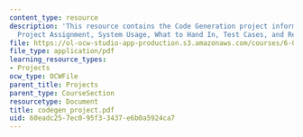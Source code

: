 ```yaml
---
content_type: resource
description: 'This resource contains the Code Generation project information. It includes:
  Project Assignment, System Usage, What to Hand In, Test Cases, and Related Handouts.'
file: https://ol-ocw-studio-app-production.s3.amazonaws.com/courses/6-035-computer-language-engineering-sma-5502-fall-2005/60eadc257ec095f33437e6b0a5924ca7_codegen_project.pdf
file_type: application/pdf
learning_resource_types:
- Projects
ocw_type: OCWFile
parent_title: Projects
parent_type: CourseSection
resourcetype: Document
title: codegen_project.pdf
uid: 60eadc25-7ec0-95f3-3437-e6b0a5924ca7
---
```


